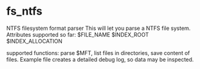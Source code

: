 # fs_ntfs
NTFS filesystem format parser
This will let you parse a NTFS file system. Attributes supported so far:
$FILE_NAME
$INDEX_ROOT
$INDEX_ALLOCATION

supported functions: parse $MFT, list files in directories, save content of files. Example file creates a detailed debug log, so data may be inspected.
